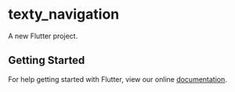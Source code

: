 # texty_navigation

A new Flutter project.

## Getting Started

For help getting started with Flutter, view our online
[documentation](https://flutter.io/).
